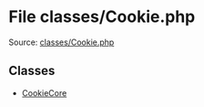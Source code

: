 File classes/Cookie.php
=========

Source: [classes/Cookie.php](https://github.com/PrestaShop/PrestaShop/blob/1.6.0.3/classes/Cookie.php)


Classes
-------

* [CookieCore](class.CookieCore.md)

